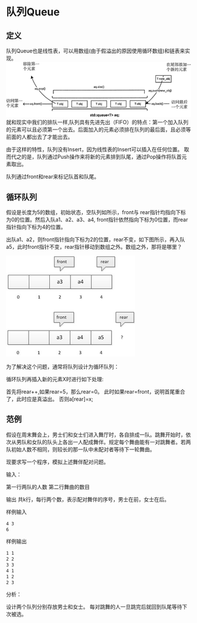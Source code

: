 # 队列Queue

## 定义

队列Queue也是线性表，可以用数组(由于假溢出的原因使用循环数组)和链表来实现。
![](队列.jpg)
就和现实中我们的排队一样,队列具有先进先出（FIFO）的特点：第一个加入队列的元素可以且必须第一个出去。后面加入的元素必须排在队列的最后面，且必须等前面的人都出去了才能出去。

由于这样的特性，队列没有Insert，因为线性表的Insert可以插入在任何位置。
取而代之的是，队列通过Push操作来将新的元素排到队尾，通过Pop操作将队首元素取出。

队列通过front和rear来标记队首和队尾。

## 循环队列

假设是长度为5的数组，初始状态，空队列如所示，front与 rear指针均指向下标为0的位置。然后入队a1、a2、a3、a4, front指针依然指向下标为0位置，而rear指针指向下标为4的位置。

出队a1、a2，则front指针指向下标为2的位置，rear不变，如下图所示，再入队a5，此时front指针不变，rear指针移动到数组之外。数组之外，那将是哪里？


![](假溢出演示.jpg)

为了解决这个问题，通常将队列设计为循环队列：

循环队列再插入新的元素X时进行如下处理:

首先将rear++,如果rear=5，那么rear=0。
此时如果rear=front，说明首尾重合了，此时应是真溢出。
否则a[rear]=x;

## 范例

假设在周末舞会上，男士们和女士们进入舞厅时，各自排成一队。跳舞开始时，依次从男队和女队的队头上各出一人配成舞伴。规定每个舞曲能有一对跳舞者。若两队初始人数不相同，则较长的那一队中未配对者等待下一轮舞曲。

现要求写一个程序，模拟上述舞伴配对问题。

输入：

第一行两队的人数
第二行舞曲的数目

输出
共k行，每行两个数，表示配对舞伴的序号，男士在前，女士在后。

样例输入

    4 3
    6

样例输出

    1 1
    2 2
    3 3
    4 1
    1 2
    2 3

分析：

设计两个队列分别存放男士和女士。
每对跳舞的人一旦跳完后就回到队尾等待下次被选。


